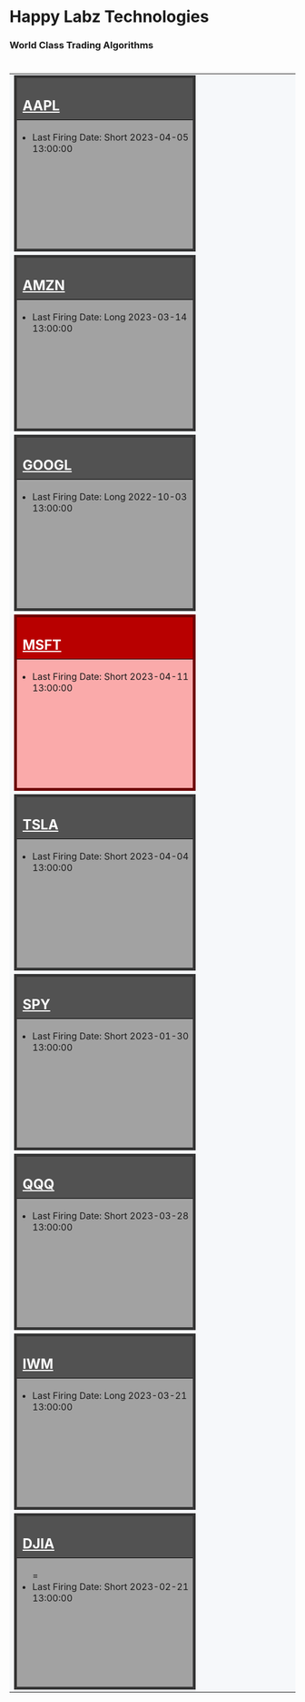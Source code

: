 
<style>
    .box {
            width: 100%;
            min-width: 200px;
            height: 300px;
            border: 1px solid black;
            display: inline-block;
        }

        .box h2 {
            padding: 10px;
            padding-top: 34px;
            margin-top: 0 !important;
        }
        
        .box a:link, a:visited {
            color: #ffffff;
        }

        .gray {
            background-color: #a2a2a2;
            border: 5px solid #353535;
        }

        .gray h2 {
            background-color: #525252;
            border-bottom: 1px solid black;
            color: #ffffff;
        }

        .red {
            background-color: #faaaaa;
            border: 5px solid #6e0000;
        }

        .red h2 {
            background-color: #b80000;
            border-bottom: 1px solid black;
            color: #ffffff;
        }

        .green {
            background-color: #92d98f;
            border: 5px solid #015e01;
        }

        .green h2 {
            background-color: #004225;
            border-bottom: 1px solid black;
            color: #ffffff;
        }

        .my-data {
            margin-right: auto !important;
            margin-left: auto !important;
            align-content: center;
            display: block;
            width: 100% !important;
            max-width: 1400px !important;
        }

        .my-table {
            margin-right: auto;
            margin-left: auto;
            width: 100%;
            display: block;
        }

        .my-table tr {
            display: block;
            width: auto;
            background-color: rgb(246,248,250) !important;
        }

        .my-table td {
            width: 33%;
            min-width: 310px;
            display: inline-block;
        }
</style>
    
# Happy Labz Technologies

### World Class Trading Algorithms
    
<div class="my-data px-3 my-5 markdown-body">
<table class="my-table" style="">
        <tbody class="my-table">
        <tr>
            <td>
                <div class="box gray">
                    <h2 id="aapl"><a href="https://happylabz.github.io/website/aapl.html">AAPL</a><a class="anchorjs-link "
                                         href="https://happylabz.github.io/website/stocks.html#aapl"
                                         aria-label="Anchor" data-anchorjs-icon=""
                                         style="font: 1em / 1 anchorjs-icons; padding-left: 0.375em;"></a></h2>
                    <ul>
                        <li>Last Firing Date: Short 2023-04-05 13:00:00</li>
                    </ul>
                </div>
            </td>
            <td>
                <div class="box gray">
                    <h2 id="amzn"><a href="https://happylabz.github.io/website/amzn.html">AMZN</a><a class="anchorjs-link "
                                         href="https://happylabz.github.io/website/stocks.html#amzn"
                                         aria-label="Anchor" data-anchorjs-icon=""
                                         style="font: 1em / 1 anchorjs-icons; padding-left: 0.375em;"></a></h2>
                    <ul>
                        <li>Last Firing Date: Long 2023-03-14 13:00:00</li>
                    </ul>
                </div>
            </td>
            <td>
                <div class="box gray">
                    <h2 id="googl"><a href="https://happylabz.github.io/website/googl.html">GOOGL</a><a class="anchorjs-link "
                                           href="https://happylabz.github.io/website/stocks.html#googl"
                                           aria-label="Anchor" data-anchorjs-icon=""
                                           style="font: 1em / 1 anchorjs-icons; padding-left: 0.375em;"></a></h2>
                    <ul>
                        <li>Last Firing Date: Long 2022-10-03 13:00:00</li>
                    </ul>
                </div>
            </td>
        </tr>
        <tr>
            <td>
                <div class="box red">
                    <h2 id="msft"><a href="https://happylabz.github.io/website/msft.html">MSFT</a><a class="anchorjs-link "
                                         href="https://happylabz.github.io/website/stocks.html#msft"
                                         aria-label="Anchor" data-anchorjs-icon=""
                                         style="font: 1em / 1 anchorjs-icons; padding-left: 0.375em;"></a></h2>
                    <ul>
                        <li>Last Firing Date: Short 2023-04-11 13:00:00</li>
                    </ul>
                </div>
            </td>
            <td>
                <div class="box gray">
                    <h2 id="tsla"><a href="https://happylabz.github.io/website/tsla.html">TSLA</a><a class="anchorjs-link "
                                         href="https://happylabz.github.io/website/stocks.html#tsla"
                                         aria-label="Anchor" data-anchorjs-icon=""
                                         style="font: 1em / 1 anchorjs-icons; padding-left: 0.375em;"></a></h2>
                    <ul>
                        <li>Last Firing Date: Short 2023-04-04 13:00:00</li>
                    </ul>
                </div>
            </td>
            <td>
                <div class="box gray">
                    <h2 id="spy"><a href="https://happylabz.github.io/website/spy.html">SPY</a><a class="anchorjs-link "
                                         href="https://happylabz.github.io/website/stocks.html#spy"
                                         aria-label="Anchor" data-anchorjs-icon=""
                                         style="font: 1em / 1 anchorjs-icons; padding-left: 0.375em;"></a></h2>
                    <ul>
                        <li>Last Firing Date: Short 2023-01-30 13:00:00</li>
                    </ul>
                </div>
            </td>
        </tr>
        <tr>
            <td>
                <div class="box gray">
                    <h2 id="qqq"><a href="https://happylabz.github.io/website/qqq.html">QQQ</a><a class="anchorjs-link "
                                           href="https://happylabz.github.io/website/stocks.html#qqq"
                                           aria-label="Anchor" data-anchorjs-icon=""
                                           style="font: 1em / 1 anchorjs-icons; padding-left: 0.375em;"></a></h2>
                    <ul>
                        <li>Last Firing Date: Short 2023-03-28 13:00:00</li>
                    </ul>
                </div>
            </td>
            <td>
                <div class="box gray">
                    <h2 id="iwm"><a href="https://happylabz.github.io/website/iwm.html">IWM</a><a class="anchorjs-link "
                                         href="https://happylabz.github.io/website/stocks.html#iwm"
                                         aria-label="Anchor" data-anchorjs-icon=""
                                         style="font: 1em / 1 anchorjs-icons; padding-left: 0.375em;"></a></h2>
                    <ul>
                        <li>Last Firing Date: Long 2023-03-21 13:00:00</li>
                    </ul>
                </div>
            </td>
            <td>
                <div class="box gray">
                    <h2 id="djia"><a href="https://happylabz.github.io/website/djia.html">DJIA</a><a class="anchorjs-link "
                                           href="https://happylabz.github.io/website/stocks.html#djia"
                                           aria-label="Anchor" data-anchorjs-icon=""
                                           style="font: 1em / 1 anchorjs-icons; padding-left: 0.375em;"></a></h2>
                    <ul>=
                        <li>Last Firing Date: Short 2023-02-21 13:00:00</li>
                    </ul>
                </div>
            </td>
        </tr>
</tbody>
</table>
</div>